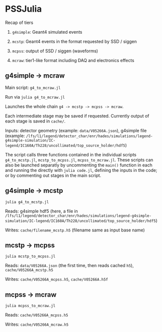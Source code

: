 # PSSJulia

Recap of tiers

1. `g4simple`: Geant4 simulated events

2. `mcstp`: Geant4 events in the format requested by SSD / siggen

3. `mcpss`: output of SSD / siggen (waveforms)

4. `mcraw`: tier1-like format including DAQ and electronics effects    


## g4simple -> mcraw

Main script: `g4_to_mcraw.jl`

Run via `julia g4_to_mcraw.jl`

Launches the whole chain `g4 -> mcstp -> mcpss -> mcraw`.

Each intermediate stage may be saved if requested. Currently output of each stage is saved in `cache/`.

Inputs: detector geometry (example: `data/V05266A.json`), g4simple file (example: `/lfs/l1/legend/detector_char/enr/hades/simulations/legend-g4simple-simulation/IC-legend/IC160A/Th228/uncollimated/top_source_holder/hdf5`)

The script calls three functions contained in the individual scripts `g4_to_mcstp.jl`, `mcstp_to_mcpss.jl`, `mcpss_to_mcraw.jl`. These scripts can also be launched separatly by uncommenting the `main()` function in each and running the directly with `julia code.jl`, defining the inputs in the code; or by commenting out stages in the main script.

## g4simple -> mcstp

```console
julia g4_to_mcstp.jl
```

Reads: g4simple hdf5 (here, a file in `/lfs/l1/legend/detector_char/enr/hades/simulations/legend-g4simple-simulation/IC-legend/IC160A/Th228/uncollimated/top_source_holder/hdf5`)

Writes: `cache/filename_mcstp.h5` (filename same as input base name)    

## mcstp -> mcpss

```console
julia mcstp_to_mcpss.jl
```

Reads: `data/V05266A.json` (the first time, then reads cached `h5`), `cache/V05266A_mcstp.h5`

Writes: `cache/V05266A_mcpss.h5`, `cache/V05266A.h5f`

## mcpss -> mcraw

```console
julia mcpss_to_mcraw.jl
```

Reads: `cache/V05266A_mcpss.h5`

Writes: `cache/V05266A_mcraw.h5`

